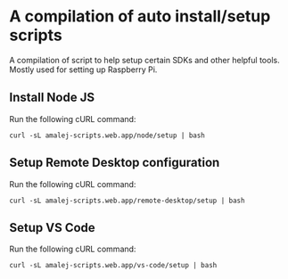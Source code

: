 # A compilation of auto install/setup scripts

A compilation of script to help setup certain SDKs and other helpful tools. Mostly used for setting up Raspberry Pi.

## Install Node JS

Run the following cURL command:

```
curl -sL amalej-scripts.web.app/node/setup | bash
```

## Setup Remote Desktop configuration

Run the following cURL command:

```
curl -sL amalej-scripts.web.app/remote-desktop/setup | bash
```

## Setup VS Code

Run the following cURL command:

```
curl -sL amalej-scripts.web.app/vs-code/setup | bash
```
